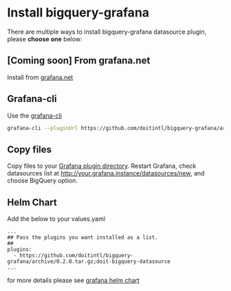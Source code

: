# Install bigquery-grafana
There are multiple ways to install bigquery-grafana datasource plugin, please **choose one** below:

## [Coming soon] From grafana.net
Install from [grafana.net](https://grafana.net/plugins/doitintl-bigquery-datasource)

## Grafana-cli 

Use the [grafana-cli](http://docs.grafana.org/plugins/installation/#installing-plugins-manually)

```bash
grafana-cli --pluginUrl https://github.com/doitintl/bigquery-grafana/archive/0.5.0.zip plugins install doitintl-bigquery-datasource
```

## Copy files

Copy files to your [Grafana plugin directory](http://docs.grafana.org/plugins/installation/#grafana-plugin-directory). Restart Grafana, check datasources list at http://your.grafana.instance/datasources/new, and choose BigQuery option.

## Helm Chart 

Add the below to your values.yaml

```
...
## Pass the plugins you want installed as a list.
##
plugins: 
  - https://github.com/doitintl/bigquery-grafana/archive/0.2.0.tar.gz;doit-bigquery-datasource
...
```

for more details please see [grafana helm chart](https://github.com/helm/charts/tree/master/stable/grafana)
